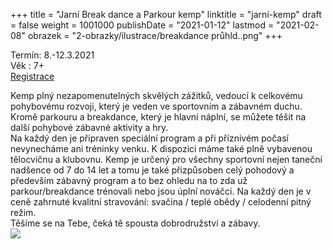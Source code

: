 +++
title = "Jarní Break dance a Parkour kemp"
linktitle = "jarni-kemp"
draft = false
weight = 1001000
publishDate = "2021-01-12"
lastmod = "2021-02-08"
obrazek = "2-obrazky/ilustrace/breakdance průhld..png"
+++

Termín: 8.-12.3.2021  
Věk : 7+  
[Registrace](https://brezanek.webooker.eu/Actions)

Kemp plný nezapomenutelných skvělých zážitků, vedoucí k celkovému pohybovému rozvoji, který je veden ve sportovním a zábavném duchu. Kromě parkouru a breakdance, který je hlavní náplní, se můžete těšit na další pohybové zábavné aktivity a hry.  
Na každý den je připraven speciální program a při příznivém počasí nevynecháme ani tréninky venku. K dispozici máme také plně vybavenou tělocvičnu a klubovnu. Kemp je určený pro všechny sportovní nejen taneční nadšence od 7 do 14 let a tomu je také přizpůsoben celý pohodový a především zábavný program a to bez ohledu na to zda už parkour/breakdance trénovali nebo jsou úplní nováčci. Na každý den je v ceně zahrnuté kvalitní stravování: svačina / teplé obědy / celodenní pitný režim.  
Těšíme se na Tebe, čeká tě spousta dobrodružství a zábavy.  
![](2-obrazky/ilustrace/2021_03_jarní_kemp_parkour-breakdance.jpg)

